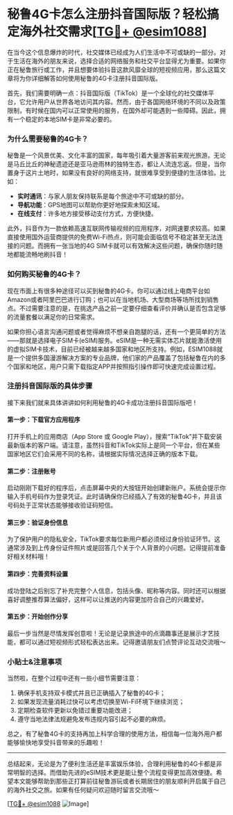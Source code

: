 # 秘鲁4G卡怎么注册抖音国际版？轻松搞定海外社交需求[[TG💪+ @esim1088](https://t.me/s/esim1088)]

在当今这个信息爆炸的时代，社交媒体已经成为人们生活中不可或缺的一部分。对于生活在海外的朋友来说，选择合适的网络服务和社交平台显得尤为重要。如果你正在秘鲁旅行或工作，并且想要体验抖音这款风靡全球的短视频应用，那么这篇文章将为你详细解答如何使用秘鲁的4G卡注册抖音国际版。

首先，我们需要明确一点：抖音国际版（TikTok）是一个全球化的社交媒体平台，它允许用户从世界各地访问其内容。然而，由于各国网络环境的不同以及政策限制，有时候在国内可以正常使用的服务，在国外却可能遇到一些障碍。因此，拥有一个稳定的本地SIM卡是非常必要的。

### 为什么需要秘鲁的4G卡？

秘鲁是一个风景优美、文化丰富的国家，每年吸引着大量游客前来观光旅游。无论是马丘比丘的神秘遗迹还是亚马逊雨林的独特生态，都让人流连忘返。但是，当你置身于这片土地时，如果没有良好的网络支持，就很难享受到便捷的生活体验。比如：

- **实时通讯**：与家人朋友保持联系是每个旅途中不可或缺的部分。
- **导航功能**：GPS地图可以帮助你更好地探索未知区域。
- **在线支付**：许多地方接受移动支付方式，方便快捷。

此外，抖音作为一款依赖高速互联网传输视频的应用程序，对网速要求较高。如果直接使用国外运营商提供的免费Wi-Fi热点，则可能会面临信号不稳定甚至无法连接的问题。而拥有一张当地的4G SIM卡就可以有效解决这些问题，确保你随时随地都能流畅地刷抖音！

### 如何购买秘鲁的4G卡？

现在市面上有很多种途径可以买到秘鲁的4G卡。你可以通过线上电商平台如Amazon或者阿里巴巴进行订购；也可以在当地机场、大型商场等场所找到销售点。不过需要注意的是，在挑选产品之前一定要仔细查看评价并确认是否包含足够的流量套餐以满足你的日常需求。

如果你担心语言沟通问题或者觉得麻烦不想亲自跑腿的话，还有一个更简单的方法——那就是选择电子SIM卡(eSIM)服务。eSIM是一种无需实体芯片就能激活使用的虚拟SIM卡技术，目前已经被越来越多国家和地区所支持。例如，ESIM1088就是一个提供多国漫游解决方案的专业品牌，他们家的产品覆盖了包括秘鲁在内的多个国家和地区，用户只需下载指定APP并按照指引操作即可快速完成设置过程。

### 注册抖音国际版的具体步骤

接下来我们就来具体讲讲如何利用秘鲁的4G卡成功注册抖音国际版吧！

#### 第一步：下载官方应用程序
打开手机上的应用商店（App Store 或 Google Play），搜索“TikTok”并下载安装最新版本的客户端。请注意，虽然抖音和TikTok实际上是同一个平台，但在某些国家地区它们会采用不同的名称，请根据实际情况选择正确的版本下载。

#### 第二步：注册账号
启动刚刚下载好的程序后，点击屏幕中央的大按钮开始创建新账户。系统会提示你输入手机号码作为登录凭证。此时请确保你已经插入了有效的秘鲁4G卡，并且该号码处于正常状态能够接收验证码短信。

#### 第三步：验证身份信息
为了保护用户的隐私安全，TikTok要求每位新用户都必须经过身份验证环节。这通常涉及到上传身份证件照片或是回答几个关于个人背景的小问题。记得提前准备好相关材料哦！

#### 第四步：完善资料设置
成功登陆之后别忘了补充完整个人信息，包括头像、昵称等内容。同时还可以根据喜好调整推荐算法偏好，这样可以让推送的内容更加符合自己的兴趣爱好。

#### 第五步：开始创作分享
最后一步当然是尽情发挥创意啦！无论是记录旅途中的点滴趣事还是展示才艺技能，都可以通过短视频形式轻松表达出来。记得邀请朋友们点赞评论互动交流哦～

### 小贴士&注意事项

当然啦，在整个过程中还有一些小细节需要注意：

1. 确保手机支持双卡模式并且已正确插入了秘鲁的4G卡；
2. 如果发现流量消耗过快可以考虑切换至Wi-Fi环境下继续浏览；
3. 定期检查软件更新以免错过重要功能改进；
4. 遵守当地法律法规避免发布违规内容引起不必要的麻烦。

总之，有了秘鲁4G卡的支持再加上科学合理的使用方法，相信每一位海外用户都能够愉快地享受抖音带来的乐趣啦！

---

总结起来，无论是为了便利生活还是丰富娱乐体验，合理利用秘鲁的4G卡都是非常明智的选择。而借助先进的eSIM技术更是能让整个流程变得更加高效便捷。希望本文能够帮助到那些正打算前往秘鲁游玩或者长期居住的朋友顺利开启属于自己的海外社交之旅。如果有任何疑问欢迎随时留言交流哦～ 

[[TG💪+ @esim1088](https://t.me/s/esim1088) ![Image](https://i.postimg.cc/4NQfJmqS/Snipaste-2025-05-13-00-14-12.png)]